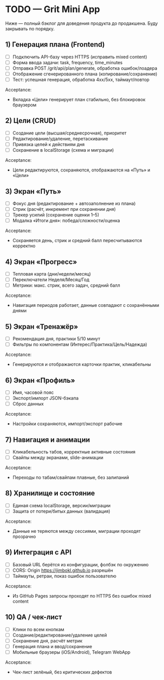 # TODO — Grit Mini App

Ниже — полный бэклог для доведения продукта до продакшена. Буду закрывать по порядку.

## 1) Генерация плана (Frontend)
- [ ] Подключить API-базу через HTTPS (исправить mixed content)
- [ ] Форма ввода задачи: task, frequency, time_minutes
- [ ] Отправка POST /grit/api/plan/generate, обработка ошибок/лоадера
- [ ] Отображение сгенерированного плана (копирование/сохранение)
- [ ] Тест: успешная генерация, обработка 4xx/5xx, таймаут/повтор

Acceptance:
- Вкладка «Цели» генерирует план стабильно, без блокировок браузером

## 2) Цели (CRUD)
- [ ] Создание цели (высшая/среднесрочная), приоритет
- [ ] Редактирование/удаление, перетаскивание
- [ ] Привязка целей к действиям дня
- [ ] Сохранение в localStorage (схема и миграции)

Acceptance:
- Цели редактируются, сохраняются, отображаются на «Путь» и «Цели»

## 3) Экран «Путь»
- [ ] Фокус дня (редактирование + автозаполнение из плана)
- [ ] Стрик (расчёт, инкремент при сохранении дня)
- [ ] Трекер усилий (сохранение оценки 1–5)
- [ ] Модалка «Итоги дня»: победа/сложности/оценка

Acceptance:
- Сохраняется день, стрик и средний балл пересчитываются корректно

## 4) Экран «Прогресс»
- [ ] Тепловая карта (дни/недели/месяц)
- [ ] Переключатели Неделя/Месяц/Год
- [ ] Метрики: макс. стрик, всего задач, средний балл

Acceptance:
- Навигация периодов работает, данные совпадают с сохранёнными днями

## 5) Экран «Тренажёр»
- [ ] Рекомендация дня, практики 5/10 минут
- [ ] Фильтры по компонентам (Интерес/Практика/Цель/Надежда)

Acceptance:
- Генерируются и отображаются карточки практик, кликабельны

## 6) Экран «Профиль»
- [ ] Имя, часовой пояс
- [ ] Экспорт/импорт JSON-бэкапа
- [ ] Сброс данных

Acceptance:
- Настройки сохраняются, импорт/экспорт рабочие

## 7) Навигация и анимации
- [ ] Кликабельность табов, корректные активные состояния
- [ ] Свайпы между экранами, slide-анимации

Acceptance:
- Переходы по табам/свайпам плавные, без залипаний

## 8) Хранилище и состояние
- [ ] Единая схема localStorage, версии/миграции
- [ ] Защита от потери/битых данных (валидация)

Acceptance:
- Данные не теряются между сессиями, миграции проходят прозрачно

## 9) Интеграция с API
- [ ] Базовый URL берётся из конфигурации, фолбэк по окружению
- [ ] CORS: Origin https://jimbokl.github.io разрешён
- [ ] Таймауты, ретраи, показ ошибок пользователю

Acceptance:
- Из GitHub Pages запросы проходят по HTTPS без ошибок mixed content

## 10) QA / чек-лист
- [ ] Клики по всем кнопкам
- [ ] Создание/редактирование/удаление целей
- [ ] Сохранение дня, расчёт метрик
- [ ] Генерация плана и ввод/сохранение
- [ ] Мобильные браузеры (iOS/Android), Telegram WebApp

Acceptance:
- Чек-лист зелёный, без критических дефектов
